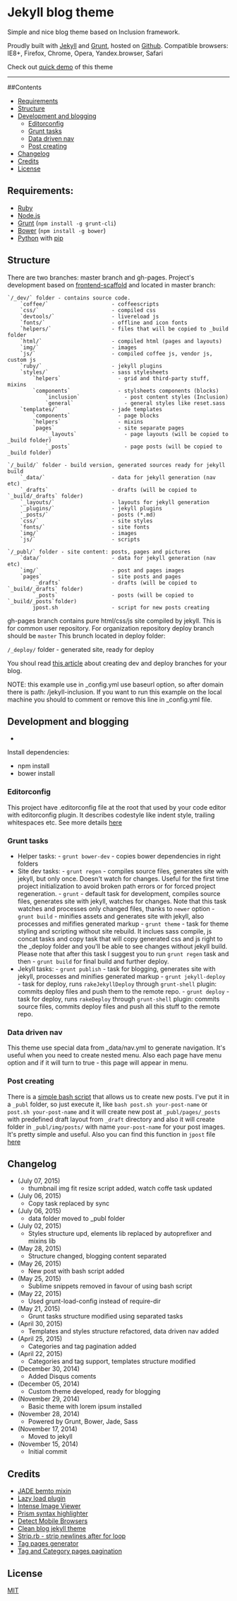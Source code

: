 # Jekyll blog theme

Simple and nice blog theme based on Inclusion framework.

Proudly built with [Jekyll](http://jekyllrb.com/) and [Grunt](http://gruntjs.com/), hosted on [Github](https://github.com).
Compatible browsers: IE8+, Firefox, Chrome, Opera, Yandex.browser, Safari

Check out [quick demo](http://website-templates.github.io/jekyll-inclusion/) of this theme

---

##Contents
* [Requirements](#requirements)
* [Structure](#structure)
* [Development and blogging](#development-and-blogging)
	- [Editorconfig](#editorconfig)
	- [Grunt tasks](#grunt-tasks)
	- [Data driven nav](#data-driven-nav)
	- [Post creating](#post-creating)
* [Changelog](#changelog)
* [Credits](#credits)
* [License](#license)

## Requirements:

- [Ruby](http://www.ruby-lang.org/)
- [Node.js](http://nodejs.org/)
- [Grunt](http://gruntjs.com/) (`npm install -g grunt-cli`)
- [Bower](http://bower.io/) (`npm install -g bower`)
- [Python](http://www.python.org/) with [pip](http://www.pip-installer.org/)

## Structure
There are two branches: master branch and gh-pages.
Project's development based on [frontend-scaffold](https://github.com/orlovmax/front-end-scaffold) and located in master branch:
```
`/_dev/` folder - contains source code.
	`coffee/`                    - coffeescripts
	`css/`                       - compiled css
	`devtools/`                  - livereload js
	`fonts/`                     - offline and icon fonts
	`helpers/`                   - files that will be copied to _build folder
	`html/`                      - compiled html (pages and layouts)
	`img/`                       - images
	`js/`                        - compiled coffee js, vendor js, custom js
	`ruby/`                      - jekyll plugins
	`styles/`                    - sass stylesheets
		`helpers`                  - grid and third-party stuff, mixins
		`components`               - stylsheets components (blocks)
			`inclusion`              - post content styles (Inclusion)
			`general`                - general styles like reset.sass
	`templates/`                 - jade templates
		`components`               - page blocks
		`helpers`                  - mixins
		`pages`                    - site separate pages
			`_layouts`               - page layouts (will be copied to _build folder)
			`_posts`                 - page posts (will be copied to _build folder)

`/_build/` folder - build version, generated sources ready for jekyll build
	`_data/`                     - data for jekyll generation (nav etc)
	`_drafts`                    - drafts (will be copied to `_build/_drafts` folder)
	`_layouts/`                  - layouts for jekyll generation
	`_plugins/`                  - jekyll plugins
	`_posts/`                    - posts (*.md)
	`css/`                       - site styles
	`fonts/`                     - site fonts
	`img/`                       - images
	`js/`                        - scripts

`/_publ/` folder - site content: posts, pages and pictures
	`data/`                      - data for jekyll generation (nav etc)
	`img/`                       - post and pages images
	`pages`                      - site posts and pages
		`_drafts`                - drafts (will be copied to `_build/_drafts` folder)
		`_posts`                 - posts (will be copied to `_build/_posts`folder)
		jpost.sh                 - script for new posts creating
```
gh-pages branch contains pure html/css/js site compiled by jekyll. This is for common user repository. For organization repository deploy branch should be `master` This brunch located in deploy folder:

`/_deploy/` folder - generated site, ready for deploy

You shoul  read [this article](http://www.aymerick.com/2014/07/22/jekyll-github-pages-bower-bootstrap.html) about creating dev and deploy branches for your blog. 

NOTE: this example use in _config.yml use baseurl option, so after domain there is path: /jekyll-inclusion. If you want to run this example on the local machine you should to comment or remove this line in _config.yml file.

## Development and blogging
- 
Install dependencies:
* npm install
* bower install

### Editorconfig
This project have .editorconfig file at the root that used by your code editor with editorconfig plugin. It describes codestyle like indent style, trailing whitespaces etc. See more details [here](http://editorconfig.org/) 

### Grunt tasks
* Helper tasks:
		- `grunt bower-dev` - copies bower dependencies in right folders
* Site dev tasks:
		- `grunt regen` - compiles source files, generates site with jekyll, but only once. Doesn't watch for changes. Useful for the first time project initialization to avoid broken path errors or for forced project regeneration.
		- `grunt` - default task for development, compiles source files, generates site with jekyll, watches for changes. Note that this task watches and processes only changed files, thanks to `newer` option
		- `grunt build` - minifies assets and generates site with jekyll, also processes and mififies generated markup
		- `grunt theme` - task for theme styling and scripting without site rebuild. It inclues sass compile, js concat tasks and copy task that will copy generated css and js right to the _deploy folder and you'll be able to see changes without jekyll build. Please note that after this task I suggest you to run `grunt regen` task and then - `grunt build` for final build and further deploy.
* Jekyll tasks:
		- `grunt publish` - task for blogging, generates site with jekyll, processes and minifies generated markup
		- `grunt jekyll-deploy` - task for deploy, runs `rakeJekyllDeploy` through `grunt-shell` plugin: commits deploy files and push them to the remote repo.
		- `grunt deploy` - task for deploy, runs `rakeDeploy` through `grunt-shell` plugin: commits source files, commits deploy files and push all this stuff to the remote repo.

### Data driven nav
This theme use special data from _data/nav.yml to generate navigation. It's useful when you need to create nested menu. Also each page have menu option and if it will turn to true - this page will appear in menu.

### Post creating
There is a [simple bash script](https://gist.github.com/orlovmax/f1b73a5fd01fc4b917c2) that allows us to create new posts. I've put it in a `_publ` folder, so just execute it, like `bash post.sh your-post-name` or `post.sh your-post-name` and it will create new post at `_publ/pages/_posts` with predefined draft layout from `_draft` directory and also it will create folder in `_publ/img/posts/` with name `your-post-name` for your post images. It's pretty simple and useful.
Also you can find this function in `jpost` file [here](https://github.com/website-templates/jekyll-inclusion/blob/master/_publ/post.sh)

## Changelog
* (July 07, 2015)
	- thumbnail img fit resize script added, watch coffe task updated
* (July 06, 2015)
	- Copy task replaced by sync
* (July 06, 2015)
	- data folder moved to _publ folder
* (July 02, 2015)
	- Styles structure upd, elements lib replaced by autoprefixer and mixins lib
* (May 28, 2015)
	- Structure changed, blogging content separated 
* (May 26, 2015)
	- New post with bash script added
* (May 25, 2015)
	- Sublime snippets removed in favour of using bash script
* (May 22, 2015)
	- Used grunt-load-config instead of require-dir
* (May 21, 2015)
	- Grunt tasks structure modified using separated tasks
* (April 30, 2015)
	- Templates and styles structure refactored, data driven nav added
* (April 25, 2015)
	- Categories and tag pagination added
* (April 22, 2015)
	- Categories and tag support, templates structure modified
* (December 30, 2014)
	- Added Disqus coments
* (December 05, 2014)
	- Custom theme developed, ready for blogging
* (November 29, 2014)
	- Basic theme with lorem ipsum installed
* (November 28, 2014)
	- Powered by Grunt, Bower, Jade, Sass
* (November 17, 2014)
	- Moved to jekyll
* (November 15, 2014)
	- Initial commit

## Credits
* [JADE bemto mixin](https://github.com/kizu/bemto)
* [Lazy load plugin](http://www.appelsiini.net/projects/lazyload)
* [Intense Image Viewer](http://tholman.com/intense-images/)
* [Prism syntax highlighter](http://prismjs.com/download.html) 
* [Detect Mobile Browsers](http://detectmobilebrowsers.com/)
* [Clean blog jekyll theme](https://github.com/IronSummitMedia/startbootstrap-clean-blog-jekyll)
* [Strip.rb - strip newlines after for loop](https://github.com/aucor/jekyll-plugins)
* [Tag pages generator](https://github.com/ilyakhokhryakov/jekyll-tagging-pagination)
* [Tag and Category pages pagination](https://github.com/realjenius/realjenius.com/blob/master/_plugins/cat_and_tag_generator.rb)

## License
[MIT](http://opensource.org/licenses/MIT)
